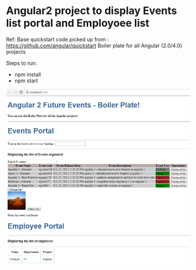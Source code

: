 # Angular2 project to display Events list portal and Employoee list
Ref: Base quickstart code picked up from : https://github.com/angular/quickstart Boiler plate for all Angular (2.0/4.0) projects

Steps to run:
- npm install
- npm start

![alt text](http://github.com/niranjangaikwad/Angular2/blob/master/Angular2-project.PNG)
